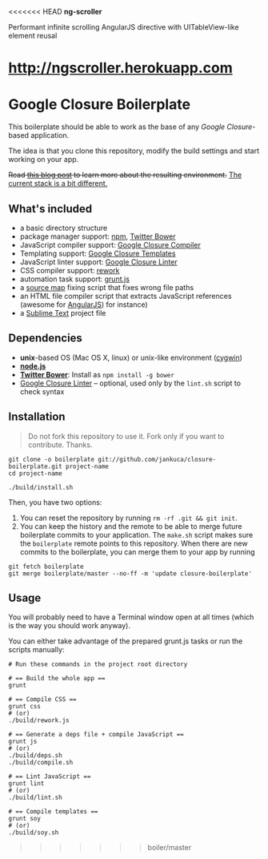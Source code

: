 <<<<<<< HEAD
**ng-scroller**

Performant infinite scrolling AngularJS directive with UITableView-like element reusal

http://ngscroller.herokuapp.com
=======
# Google Closure Boilerplate

This boilerplate should be able to work as the base of any *Google Closure*-based application.

The idea is that you clone this repository, modify the build settings and start working on your app.

<del>Read [this blog post](http://blog.jankuca.com/post/18726341670/google-closure-dev-environment) to learn more about the resulting environment.</del> <ins>The current stack is a bit different.</ins>

## What's included

- a basic directory structure
- package manager support: [npm](http://npmjs.org), [Twitter Bower](http://twitter.github.com/bower)
- JavaScript compiler support: [Google Closure Compiler](https://developers.google.com/closure/compiler)
- Templating support: [Google Closure Templates](https://developers.google.com/closure/templates/)
- JavaScript linter support: [Google Closure Linter](https://developers.google.com/closure/utilities)
- CSS compiler support: [rework](https://github.com/visionmedia/rework)
- automation task support: [grunt.js](http://gruntjs.org)
- a [source map](http://www.html5rocks.com/en/tutorials/developertools/sourcemaps/) fixing script that fixes wrong file paths
- an HTML file compiler script that extracts JavaScript references (awesome for [AngularJS](http://angularjs.org)) for instance)
- a [Sublime Text](http://sublimetext.com) project file

## Dependencies

- **unix**-based OS (Mac OS X, linux) or unix-like environment ([cygwin](http://www.cygwin.com))
- **[node.js](http://nodejs.org)**
- **[Twitter Bower](http://twitter.github.com/bower)**: Install as `npm install -g bower`
- [Google Closure Linter](http://developers.google.com/closure/utilities) – optional, used only by the `lint.sh` script to check syntax

## Installation

> Do not fork this repository to use it. Fork only if you want to contribute. Thanks.

    git clone -o boilerplate git://github.com/jankuca/closure-boilerplate.git project-name
    cd project-name

    ./build/install.sh

Then, you have two options:

1. You can reset the repository by running `rm -rf .git && git init`.
2. You can keep the history and the remote to be able to merge future boilerplate commits to your application. The `make.sh` script makes sure the `boilerplate` remote points to this repository. When there are new commits to the boilerplate, you can merge them to your app by running

```
git fetch boilerplate
git merge boilerplate/master --no-ff -m 'update closure-boilerplate'
```

## Usage

You will probably need to have a Terminal window open at all times (which is the way you should work anyway).

You can either take advantage of the prepared grunt.js tasks or run the scripts manually:

    # Run these commands in the project root directory

    # == Build the whole app ==
    grunt

    # == Compile CSS ==
    grunt css
    # (or)
    ./build/rework.js

    # == Generate a deps file + compile JavaScript ==
    grunt js
    # (or)
    ./build/deps.sh
    ./build/compile.sh

    # == Lint JavaScript ==
    grunt lint
    # (or)
    ./build/lint.sh

    # == Compile templates ==
    grunt soy
    # (or)
    ./build/soy.sh

>>>>>>> boiler/master
